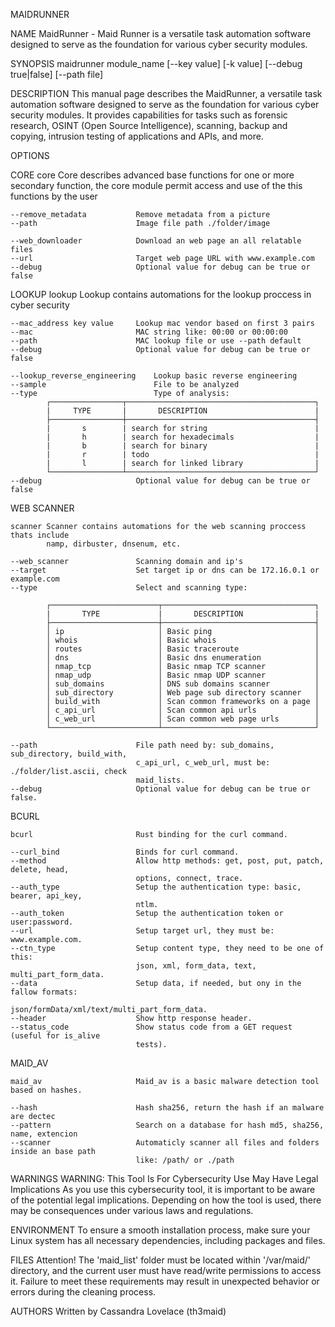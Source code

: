 MAIDRUNNER

NAME
    MaidRunner - Maid Runner is a versatile task automation software designed to serve as
    the foundation for various cyber security modules.

SYNOPSIS
    maidrunner module_name [--key value] [-k value] [--debug true|false] [--path file]

DESCRIPTION
    This  manual  page  describes the  MaidRunner,  a versatile task automation software
    designed to serve as the foundation for various cyber security modules. It provides
    capabilities for tasks such as forensic research, OSINT (Open Source Intelligence),
    scanning, backup and copying, intrusion testing of applications and APIs, and more.

OPTIONS

CORE
    core    Core describes advanced base functions for one or more secondary function,
            the core module permit access and use of the this functions by the user

    --remove_metadata           Remove metadata from a picture 
    --path                      Image file path ./folder/image
            
    --web_downloader            Download an web page an all relatable files 
    --url                       Target web page URL with www.example.com
    --debug                     Optional value for debug can be true or false

LOOKUP
    lookup  Lookup contains automations for the lookup proccess in cyber security

    --mac_address key value     Lookup mac vendor based on first 3 pairs
    --mac                       MAC string like: 00:00 or 00:00:00
    --path                      MAC lookup file or use --path default
    --debug                     Optional value for debug can be true or false

    --lookup_reverse_engineering    Lookup basic reverse engineering
    --sample                        File to be analyzed
    --type                          Type of analysis:
            ┌────────────────┬──────────────────────────────────────────┐
            |     TYPE       |       DESCRIPTION                        |
            ├────────────────┼──────────────────────────────────────────┤
            |       s        | search for string                        |
            |       h        | search for hexadecimals                  |
            |       b        | search for binary                        |
            |       r        | todo                                     |
            |       l        | search for linked library                |
            └────────────────┴──────────────────────────────────────────┘
    --debug                     Optional value for debug can be true or false

WEB SCANNER

    scanner Scanner contains automations for the web scanning proccess thats include
            namp, dirbuster, dnsenum, etc.

    --web_scanner               Scanning domain and ip's 
    --target                    Set target ip or dns can be 172.16.0.1 or example.com
    --type                      Select and scanning type:

            ┌────────────────────────┬──────────────────────────────────┐
            |       TYPE             |       DESCRIPTION                |
            ├────────────────────────┼──────────────────────────────────┤
            │ ip                     │ Basic ping                       │
            │ whois                  │ Basic whois                      │
            │ routes                 │ Basic traceroute                 │
            │ dns                    │ Basic dns enumeration            │
            │ nmap_tcp               │ Basic nmap TCP scanner           │
            │ nmap_udp               │ Basic nmap UDP scanner           │
            │ sub_domains            │ DNS sub domains scanner          │
            │ sub_directory          │ Web page sub directory scanner   │
            │ build_with             │ Scan common frameworks on a page │
            │ c_api_url              │ Scan common api urls             │
            │ c_web_url              │ Scan common web page urls        │
            └────────────────────────┴──────────────────────────────────┘

    --path                      File path need by: sub_domains, sub_directory, build_with,
                                c_api_url, c_web_url, must be: ./folder/list.ascii, check
                                maid_lists.
    --debug                     Optional value for debug can be true or false.

BCURL

    bcurl                       Rust binding for the curl command.

    --curl_bind                 Binds for curl command.
    --method                    Allow http methods: get, post, put, patch, delete, head, 
                                options, connect, trace.
    --auth_type                 Setup the authentication type: basic, bearer, api_key, 
                                ntlm.   
    --auth_token                Setup the authentication token or user:password.
    --url                       Setup target url, they must be: www.example.com.
    --ctn_type                  Setup content type, they need to be one of this: 
                                json, xml, form_data, text, multi_part_form_data.
    --data                      Setup data, if needed, but ony in the fallow formats: 
                                json/formData/xml/text/multi_part_form_data.
    --header                    Show http response header.
    --status_code               Show status code from a GET request (useful for is_alive 
                                tests).

MAID_AV

    maid_av                     Maid_av is a basic malware detection tool based on hashes. 

    --hash                      Hash sha256, return the hash if an malware are dectec  
    --pattern                   Search on a database for hash md5, sha256, name, extencion 
    --scanner                   Automaticly scanner all files and folders inside an base path
                                like: /path/ or ./path

WARNINGS
    WARNING: This Tool Is For Cybersecurity Use May Have Legal Implications
    As you use this cybersecurity tool, it is important to be aware of the potential
    legal implications. Depending on how the tool is used, there may be consequences
    under various laws and regulations.

ENVIRONMENT
    To ensure a smooth installation process, make sure your Linux system has all
    necessary dependencies, including packages and files.

FILES
    Attention! The 'maid_list' folder must be located within '/var/maid/' directory,
    and the current user must have read/write permissions to access it. Failure to
    meet these requirements may result in unexpected behavior or errors during the
    cleaning process.

AUTHORS
    Written by Cassandra Lovelace (th3maid)
